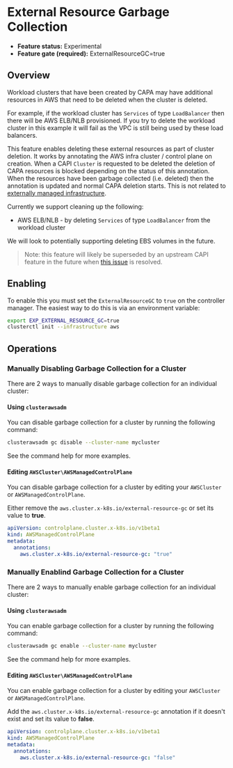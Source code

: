 # External Resource Garbage Collection

- **Feature status:** Experimental
- **Feature gate (required):** ExternalResourceGC=true

## Overview

Workload clusters that have been created by CAPA may have additional resources in AWS that need to be deleted when the cluster is deleted.

For example, if the workload cluster has `Services` of type `LoadBalancer` then there will be AWS ELB/NLB provisioned. If you try to delete the workload cluster in this example it will fail as the VPC is still being used by these load balancers.

This feature enables deleting these external resources as part of cluster deletion. It works by annotating the AWS infra cluster / control plane on creation. When a CAPI `Cluster` is requested to be deleted the deletion of CAPA resources is blocked depending on the status of this annotation. When the resources have been garbage collected (i.e. deleted) then the annotation is updated and normal CAPA deletion starts. This is not related to [externally managed infrastructure](https://cluster-api-aws.sigs.k8s.io/topics/bring-your-own-aws-infrastructure.html).

Currently we support cleaning up the following:

- AWS ELB/NLB - by deleting `Services` of type `LoadBalancer` from the workload cluster

We will look to potentially supporting deleting EBS volumes in the future.

> Note: this feature will likely be superseded by an upstream CAPI feature in the future when [this issue](https://github.com/kubernetes-sigs/cluster-api/issues/3075) is resolved.

## Enabling

To enable this you must set the `ExternalResourceGC` to `true` on the controller manager. The easiest way to do this is via an environment variable:

```bash
export EXP_EXTERNAL_RESOURCE_GC=true
clusterctl init --infrastructure aws
```

## Operations

### Manually Disabling Garbage Collection for a Cluster

There are 2 ways to manually disable garbage collection for an individual cluster:

#### Using `clusterawsadm`

You can disable garbage collection for a cluster by running the following command:

```bash
clusterawsadm gc disable --cluster-name mycluster
```

See the command help for more examples.

#### Editing `AWSCluster\AWSManagedControlPlane`

You can disable garbage collection for a cluster by editing your `AWSCluster` or `AWSManagedControlPlane`.

Either remove the `aws.cluster.x-k8s.io/external-resource-gc` or set its value to **true**.

```yaml
apiVersion: controlplane.cluster.x-k8s.io/v1beta1
kind: AWSManagedControlPlane
metadata:
  annotations:
    aws.cluster.x-k8s.io/external-resource-gc: "true"
```

### Manually Enablind Garbage Collection for a Cluster

There are 2 ways to manually enable garbage collection for an individual cluster:

#### Using `clusterawsadm`

You can enable garbage collection for a cluster by running the following command:

```bash
clusterawsadm gc enable --cluster-name mycluster
```

See the command help for more examples.

#### Editing `AWSCluster\AWSManagedControlPlane`

You can enable garbage collection for a cluster by editing your `AWSCluster` or `AWSManagedControlPlane`.

Add the `aws.cluster.x-k8s.io/external-resource-gc` annotation if it doesn't exist and set its value to **false**.

```yaml
apiVersion: controlplane.cluster.x-k8s.io/v1beta1
kind: AWSManagedControlPlane
metadata:
  annotations:
    aws.cluster.x-k8s.io/external-resource-gc: "false"
```
